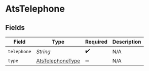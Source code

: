 # AtsTelephone


## Fields

| Field                                                       | Type                                                        | Required                                                    | Description                                                 |
| ----------------------------------------------------------- | ----------------------------------------------------------- | ----------------------------------------------------------- | ----------------------------------------------------------- |
| `telephone`                                                 | *String*                                                    | :heavy_check_mark:                                          | N/A                                                         |
| `type`                                                      | [AtsTelephoneType](../../models/shared/AtsTelephoneType.md) | :heavy_minus_sign:                                          | N/A                                                         |